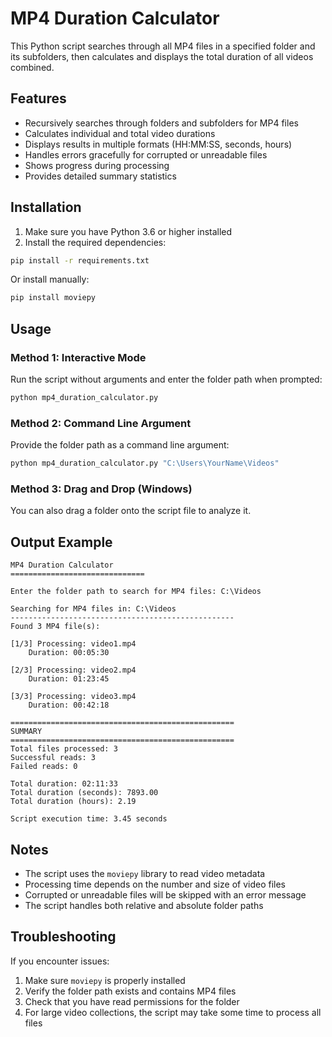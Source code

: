 # MP4 Duration Calculator

This Python script searches through all MP4 files in a specified folder and its subfolders, then calculates and displays the total duration of all videos combined.

## Features

- Recursively searches through folders and subfolders for MP4 files
- Calculates individual and total video durations
- Displays results in multiple formats (HH:MM:SS, seconds, hours)
- Handles errors gracefully for corrupted or unreadable files
- Shows progress during processing
- Provides detailed summary statistics

## Installation

1. Make sure you have Python 3.6 or higher installed
2. Install the required dependencies:

```bash
pip install -r requirements.txt
```

Or install manually:

```bash
pip install moviepy
```

## Usage

### Method 1: Interactive Mode
Run the script without arguments and enter the folder path when prompted:

```bash
python mp4_duration_calculator.py
```

### Method 2: Command Line Argument
Provide the folder path as a command line argument:

```bash
python mp4_duration_calculator.py "C:\Users\YourName\Videos"
```

### Method 3: Drag and Drop (Windows)
You can also drag a folder onto the script file to analyze it.

## Output Example

```
MP4 Duration Calculator
==============================

Enter the folder path to search for MP4 files: C:\Videos

Searching for MP4 files in: C:\Videos
--------------------------------------------------
Found 3 MP4 file(s):

[1/3] Processing: video1.mp4
    Duration: 00:05:30

[2/3] Processing: video2.mp4
    Duration: 01:23:45

[3/3] Processing: video3.mp4
    Duration: 00:42:18

==================================================
SUMMARY
==================================================
Total files processed: 3
Successful reads: 3
Failed reads: 0

Total duration: 02:11:33
Total duration (seconds): 7893.00
Total duration (hours): 2.19

Script execution time: 3.45 seconds
```

## Notes

- The script uses the `moviepy` library to read video metadata
- Processing time depends on the number and size of video files
- Corrupted or unreadable files will be skipped with an error message
- The script handles both relative and absolute folder paths

## Troubleshooting

If you encounter issues:

1. Make sure `moviepy` is properly installed
2. Verify the folder path exists and contains MP4 files
3. Check that you have read permissions for the folder
4. For large video collections, the script may take some time to process all files
